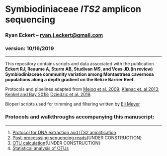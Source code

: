# Symbiodiniaceae *ITS2* amplicon sequencing  
### Ryan Eckert – ryan.j.eckert@gmail.com  
### version: 10/16/2019
***  

This repository contains scripts and data associated with the publication **Eckert RJ, Reaume A, Sturm AB, Studivan MS, and Voss JD.(in review) Symbiodiniaceae community variation among Montastraea cavernosa populations along a depth gradient on the Belize Barrier Reef.**

Protocols and pipelines adapted from [Meiog et al. 2009](https://doi.org/10.1111/j.1755-0998.2008.02222.x); [Klepac et. al 2013](https://doi.org/10.3354/meps11369); [Kenkel and Bay 2018](https://doi.org/10.7717/peerj.6047); [Dziedzic et al. 2019](https://doi.org/https://doi.org/10.1111/mec.15081).  

Bioperl scripts used for trimming and filtering written by [Eli Meyer](https://github.com/Eli-Meyer/ASV_utilities)
<br>

### Protocols and walkthroughs accompanying this manuscript:
***
1. [Protocol for DNA extraction and ITS2 amplification](https://ryaneckert.github.io/Symbiodiniaceae-ITS2/lab_protocol)  
2. [Post-processsing sequencing reads](https://ryaneckert.github.io/Symbiodiniaceae-ITS2/seq_processing){UNDER CONSTRUCTION}
3. [OTU calculation](https://ryaneckert.github.io/Symbiodiniaceae-ITS2/dada_lulu){UNDER CONSTRUCTION}
4. [Statistical analysis of OTUs](https://ryaneckert.github.io/Symbiodiniaceae-ITS2/stats)
